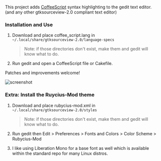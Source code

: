 This project adds [CoffeeScript] syntax highlighting to the gedit text editor. (and any other gtksourceview-2.0 compliant text editor)

[CoffeeScript]: http://coffeescript.org

### Installation and Use

1. Download and place coffee_script.lang in `~/.local/share/gtksourceview-2.0/language-specs`
    > Note: if those directories don't exist, make them and gedit will know what to do.

2. Run gedit and open a CoffeeScript file or Cakefile.

Patches and improvements welcome!

![screenshot](http://wavded.github.com/gedit-coffeescript/screenshot.png)

### Extra: Install the Ruycius-Mod theme

1. Download and place rubycius-mod.xml in `~/.local/share/gtksourceview-2.0/styles`
    > Note: if those directories don't exist, make them and gedit will know what to do.

2. Run gedit then Edit > Preferences > Fonts and Colors > Color Scheme > Rubycius-Mod

3. I like using Liberation Mono for a base font as well which is available within the standard repo for many Linux distros.

